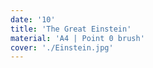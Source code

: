 ```yaml
---
date: '10'
title: 'The Great Einstein'
material: 'A4 | Point 0 brush'
cover: './Einstein.jpg'
---
```

